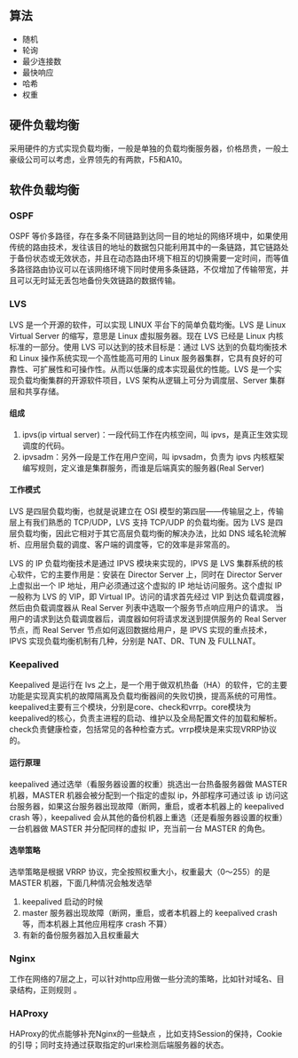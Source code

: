 ## 算法

- 随机
- 轮询
- 最少连接数
- 最快响应
- 哈希
- 权重

## 硬件负载均衡

 采用硬件的方式实现负载均衡，一般是单独的负载均衡服务器，价格昂贵，一般土豪级公司可以考虑，业界领先的有两款，F5和A10。 

## 软件负载均衡



### OSPF

OSPF 等价多路径，存在多条不同链路到达同一目的地址的网络环境中，如果使用传统的路由技术，发往该目的地址的数据包只能利用其中的一条链路，其它链路处于备份状态或无效状态，并且在动态路由环境下相互的切换需要一定时间，而等值多路径路由协议可以在该网络环境下同时使用多条链路，不仅增加了传输带宽，并且可以无时延无丢包地备份失效链路的数据传输。 

### LVS

 LVS 是一个开源的软件，可以实现 LINUX 平台下的简单负载均衡。LVS 是 Linux Virtual Server 的缩写，意思是 Linux 虚拟服务器。现在 LVS 已经是 Linux 内核标准的一部分。使用 LVS 可以达到的技术目标是：通过 LVS 达到的负载均衡技术和 Linux 操作系统实现一个高性能高可用的 Linux 服务器集群，它具有良好的可靠性、可扩展性和可操作性。从而以低廉的成本实现最优的性能。LVS 是一个实现负载均衡集群的开源软件项目，LVS 架构从逻辑上可分为调度层、Server 集群层和共享存储。 

#### 组成

1. ipvs(ip virtual server)：一段代码工作在内核空间，叫 ipvs，是真正生效实现调度的代码。
2. ipvsadm：另外一段是工作在用户空间，叫 ipvsadm，负责为 ipvs 内核框架编写规则，定义谁是集群服务，而谁是后端真实的服务器(Real Server)

#### 工作模式

LVS 是四层负载均衡，也就是说建立在 OSI 模型的第四层——传输层之上，传输层上有我们熟悉的 TCP/UDP，LVS 支持 TCP/UDP 的负载均衡。因为 LVS 是四层负载均衡，因此它相对于其它高层负载均衡的解决办法，比如 DNS 域名轮流解析、应用层负载的调度、客户端的调度等，它的效率是非常高的。

LVS 的 IP 负载均衡技术是通过 IPVS 模块来实现的，IPVS 是 LVS 集群系统的核心软件，它的主要作用是：安装在 Director Server 上，同时在 Director Server 上虚拟出一个 IP 地址，用户必须通过这个虚拟的 IP 地址访问服务。这个虚拟 IP 一般称为 LVS 的 VIP，即 Virtual IP。访问的请求首先经过 VIP 到达负载调度器，然后由负载调度器从 Real Server 列表中选取一个服务节点响应用户的请求。 当用户的请求到达负载调度器后，调度器如何将请求发送到提供服务的 Real Server 节点，而 Real Server 节点如何返回数据给用户，是 IPVS 实现的重点技术，IPVS 实现负载均衡机制有几种，分别是 NAT、DR、TUN 及 FULLNAT。

### Keepalived

 Keepalived 是运行在 lvs 之上，是一个用于做双机热备（HA）的软件，它的主要功能是实现真实机的故障隔离及负载均衡器间的失败切换，提高系统的可用性。  keepalived主要有三个模块，分别是core、check和vrrp。core模块为keepalived的核心，负责主进程的启动、维护以及全局配置文件的加载和解析。check负责健康检查，包括常见的各种检查方式。vrrp模块是来实现VRRP协议的。 

#### 运行原理

keepalived 通过选举（看服务器设置的权重）挑选出一台热备服务器做 MASTER 机器，MASTER 机器会被分配到一个指定的虚拟 ip，外部程序可通过该 ip 访问这台服务器，如果这台服务器出现故障（断网，重启，或者本机器上的 keepalived crash 等），keepalived 会从其他的备份机器上重选（还是看服务器设置的权重）一台机器做 MASTER 并分配同样的虚拟 IP，充当前一台 MASTER 的角色。

#### 选举策略

选举策略是根据 VRRP 协议，完全按照权重大小，权重最大（0～255）的是 MASTER 机器，下面几种情况会触发选举

1. keepalived 启动的时候
2. master 服务器出现故障（断网，重启，或者本机器上的 keepalived crash 等，而本机器上其他应用程序 crash 不算）
3. 有新的备份服务器加入且权重最大

### Nginx

 工作在网络的7层之上，可以针对http应用做一些分流的策略，比如针对域名、目录结构，正则规则 。

### HAProxy

 HAProxy的优点能够补充Nginx的一些缺点 ，比如支持Session的保持，Cookie的引导；同时支持通过获取指定的url来检测后端服务器的状态。

